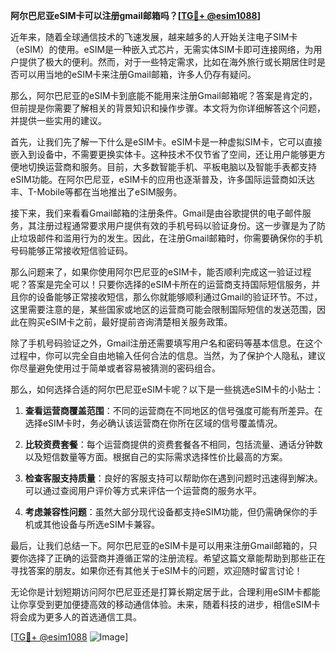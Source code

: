**阿尔巴尼亚eSIM卡可以注册gmail邮箱吗？[[TG💪+ @esim1088](https://t.me/s/esim1088)]**

近年来，随着全球通信技术的飞速发展，越来越多的人开始关注电子SIM卡（eSIM）的使用。eSIM是一种嵌入式芯片，无需实体SIM卡即可连接网络，为用户提供了极大的便利。然而，对于一些特定需求，比如在海外旅行或长期居住时是否可以用当地的eSIM卡来注册Gmail邮箱，许多人仍存有疑问。

那么，阿尔巴尼亚的eSIM卡到底能不能用来注册Gmail邮箱呢？答案是肯定的，但前提是你需要了解相关的背景知识和操作步骤。本文将为你详细解答这个问题，并提供一些实用的建议。

首先，让我们先了解一下什么是eSIM卡。eSIM卡是一种虚拟SIM卡，它可以直接嵌入到设备中，不需要更换实体卡。这种技术不仅节省了空间，还让用户能够更方便地切换运营商和服务。目前，大多数智能手机、平板电脑以及智能手表都支持eSIM功能。在阿尔巴尼亚，eSIM卡的应用也逐渐普及，许多国际运营商如沃达丰、T-Mobile等都在当地推出了eSIM服务。

接下来，我们来看看Gmail邮箱的注册条件。Gmail是由谷歌提供的电子邮件服务，其注册过程通常要求用户提供有效的手机号码以验证身份。这一步骤是为了防止垃圾邮件和滥用行为的发生。因此，在注册Gmail邮箱时，你需要确保你的手机号码能够正常接收短信验证码。

那么问题来了，如果你使用阿尔巴尼亚的eSIM卡，能否顺利完成这一验证过程呢？答案是完全可以！只要你选择的eSIM卡所在的运营商支持国际短信服务，并且你的设备能够正常接收短信，那么你就能够顺利通过Gmail的验证环节。不过，这里需要注意的是，某些国家或地区的运营商可能会限制国际短信的发送范围，因此在购买eSIM卡之前，最好提前咨询清楚相关服务政策。

除了手机号码验证之外，Gmail注册还需要填写用户名和密码等基本信息。在这个过程中，你可以完全自由地输入任何合法的信息。当然，为了保护个人隐私，建议你尽量避免使用过于简单或者容易被猜测的密码组合。

那么，如何选择合适的阿尔巴尼亚eSIM卡呢？以下是一些挑选eSIM卡的小贴士：

1. **查看运营商覆盖范围**：不同的运营商在不同地区的信号强度可能有所差异。在选择eSIM卡时，务必确认该运营商在你所在区域的信号覆盖情况。

2. **比较资费套餐**：每个运营商提供的资费套餐各不相同，包括流量、通话分钟数以及短信数量等方面。根据自己的实际需求选择性价比最高的方案。

3. **检查客服支持质量**：良好的客服支持可以帮助你在遇到问题时迅速得到解决。可以通过查阅用户评价等方式来评估一个运营商的服务水平。

4. **考虑兼容性问题**：虽然大部分现代设备都支持eSIM功能，但仍需确保你的手机或其他设备与所选eSIM卡兼容。

最后，让我们总结一下。阿尔巴尼亚的eSIM卡是可以用来注册Gmail邮箱的，只要你选择了正确的运营商并遵循正常的注册流程。希望这篇文章能帮助到那些正在寻找答案的朋友。如果你还有其他关于eSIM卡的问题，欢迎随时留言讨论！

无论你是计划短期访问阿尔巴尼亚还是打算长期定居于此，合理利用eSIM卡都能让你享受到更加便捷高效的移动通信体验。未来，随着科技的进步，相信eSIM卡将会成为更多人的首选通信工具。

[[TG💪+ @esim1088](https://t.me/s/esim1088) ![Image](https://i.postimg.cc/4NQfJmqS/Snipaste-2025-05-13-00-14-12.png)]
